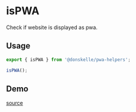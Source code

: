 # isPWA

Check if website is displayed as pwa.

## Usage

```ts
export { isPWA } from '@donskelle/pwa-helpers';

isPWA();
```

<script setup>
import Demo from './demo.vue'
</script>

## Demo

<DemoContainer>
  <p class="demo-source-link"><a href="https://github.com/donskelle/pwa-helpers/tree/master/packages/functions/isPWA/demo.vue" targat="blank">source</a></p>
  <Demo/>
</DemoContainer>
